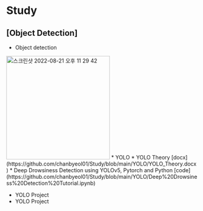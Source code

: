# Study

## [Object Detection]
 * Object detection
 <img width="273" alt="스크린샷 2022-08-21 오후 11 29 42" src="https://user-images.githubusercontent.com/108512808/185796038-850edb1f-cefd-4795-86f8-22c7a7e6dd39.png">
 * YOLO
   * YOLO Theory [docx](https://github.com/chanbyeol01/Study/blob/main/YOLO/YOLO_Theory.docx)
   * Deep Drowsiness Detection using YOLOv5, Pytorch and Python [code](https://github.com/chanbyeol01/Study/blob/main/YOLO/Deep%20Drowsiness%20Detection%20Tutorial.ipynb)
   
 * YOLO Project
 * YOLO Project
